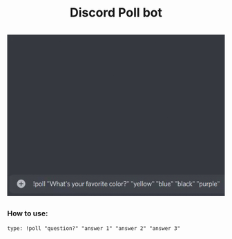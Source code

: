 <h1 align="center">
    Discord Poll bot <br/><br/>
    <img src=".github/pollbot.gif">
</h1>

### How to use:
```
type: !poll "question?" "answer 1" "answer 2" "answer 3"
```